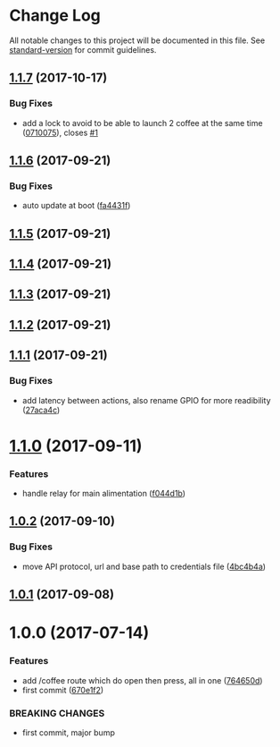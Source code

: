 # Change Log

All notable changes to this project will be documented in this file. See [standard-version](https://github.com/conventional-changelog/standard-version) for commit guidelines.

<a name="1.1.7"></a>
## [1.1.7](https://github.com/denouche/arduino-tassimo/compare/v1.1.6...v1.1.7) (2017-10-17)


### Bug Fixes

* add a lock to avoid to be able to launch 2 coffee at the same time ([0710075](https://github.com/denouche/arduino-tassimo/commit/0710075)), closes [#1](https://github.com/denouche/arduino-tassimo/issues/1)



<a name="1.1.6"></a>
## [1.1.6](https://github.com/denouche/arduino-tassimo/compare/v1.1.5...v1.1.6) (2017-09-21)


### Bug Fixes

* auto update at boot ([fa4431f](https://github.com/denouche/arduino-tassimo/commit/fa4431f))



<a name="1.1.5"></a>
## [1.1.5](https://github.com/denouche/arduino-tassimo/compare/v1.1.4...v1.1.5) (2017-09-21)



<a name="1.1.4"></a>
## [1.1.4](https://github.com/denouche/arduino-tassimo/compare/v1.1.3...v1.1.4) (2017-09-21)



<a name="1.1.3"></a>
## [1.1.3](https://github.com/denouche/arduino-tassimo/compare/v1.1.2...v1.1.3) (2017-09-21)



<a name="1.1.2"></a>
## [1.1.2](https://github.com/denouche/arduino-tassimo/compare/v1.1.1...v1.1.2) (2017-09-21)



<a name="1.1.1"></a>
## [1.1.1](https://github.com/denouche/arduino-tassimo/compare/v1.1.0...v1.1.1) (2017-09-21)


### Bug Fixes

* add latency between actions, also rename GPIO for more readibility ([27aca4c](https://github.com/denouche/arduino-tassimo/commit/27aca4c))



<a name="1.1.0"></a>
# [1.1.0](https://github.com/denouche/arduino-tassimo/compare/v1.0.2...v1.1.0) (2017-09-11)


### Features

* handle relay for main alimentation ([f044d1b](https://github.com/denouche/arduino-tassimo/commit/f044d1b))



<a name="1.0.2"></a>
## [1.0.2](https://github.com/denouche/arduino-tassimo/compare/v1.0.1...v1.0.2) (2017-09-10)


### Bug Fixes

* move API protocol, url and base path to credentials file ([4bc4b4a](https://github.com/denouche/arduino-tassimo/commit/4bc4b4a))



<a name="1.0.1"></a>
## [1.0.1](https://github.com/denouche/arduino-tassimo/compare/v1.0.0...v1.0.1) (2017-09-08)



<a name="1.0.0"></a>
# 1.0.0 (2017-07-14)


### Features

* add /coffee route which do open then press, all in one ([764650d](https://github.com/denouche/arduino-tassimo/commit/764650d))
* first commit ([670e1f2](https://github.com/denouche/arduino-tassimo/commit/670e1f2))


### BREAKING CHANGES

* first commit, major bump
